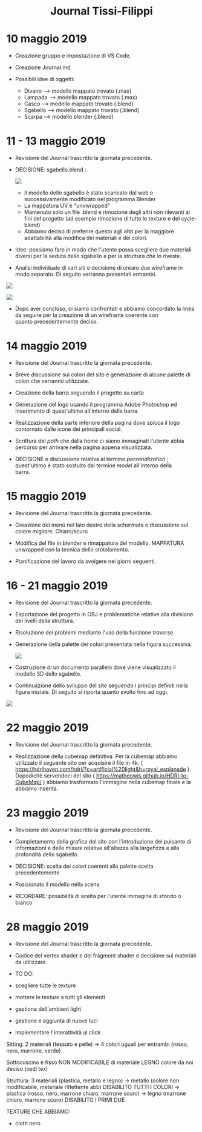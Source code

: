 <center> <h1>Journal Tissi-Filippi</h1> </center>

# 10 maggio 2019

* Creazione gruppo e impostazione di VS Code.

* Creazione Journal.md

* Possibili idee di oggetti:
    - Divano --> modello mappato trovato (.max)
    - Lampada --> modello mappato trovato (.max)
    - Casco --> modello mappato trovato (.blend)
    - Sgabello --> modello mappato trovato (.blend)
    - Scarpa --> modello blender (.blend)

# 11 - 13 maggio 2019

 * Revisione del Journal trascritto la giornata precedente.

 * DECISIONE: sgabello.blend :

   ![](JrnImages/sgabelloiniziale.jpg)

   - Il modello dello sgabello è stato scaricato dal web e successivamente modificato nel programma Blender 
   - La mappatura UV è "unvwrapped"
   - Mantenuto solo un file .blend e rimozione degli altri non rilevanti ai fini del progetto (ad esempio rimozione di tutte le texture e   del cycle-blend)
   - Abbiamo deciso di preferire questo agli altri per la maggiore adattabilità alla modifica dei materiali e dei colori.

 * Idee: possiamo fare in modo che l'utente possa scegliere due materiali diversi per la seduta dello sgabello e per la struttura che lo    riveste.

 * Analisi individuale di vari siti e decisione di creare due wireframe in modo separato. Di seguito verranno presentati entrambi.

  ![](JrnImages/sito1.jpg)
 
  ![](JrnImages/sito2.jpg)

 * Dopo aver concluso, ci siamo confrontati e abbiamo concordato la linea da seguire per la creazione di un wireframe coerente con   
  quanto precedentemente deciso.

 # 14 maggio 2019

 * Revisione del Journal trascritto la giornata precedente.
 
 * Breve discussione sui colori del sito e generazione di alcune palette di colori che verranno utilizzate.

 * Creazione della barra seguendo il progetto su carta

 * Generazione del logo usando il programma Adobe Photoshop ed inserimento di quest'ultimo all'interno della barra.

 * Realizzazione della parte inferiore della pagina dove spicca il logo contornato dalle icone dei principali social.

 * Scrittura del _path_ che dalla home ci siamo immaginati l'utente abbia percorso per arrivare nella pagina appena visualizzata.

 * DECISIONE e discussione relativa al termine _personalization_ ; quest'ultimo è stato sostuito dal termine _model_ all'interno della    
   barra.

 # 15 maggio 2019

 * Revisione del Journal trascritto la giornata precedente.

 * Creazione del menù nel lato destro della schermata e discussione sul colore migliore. Chiaro/scuro

 * Modifica del file in blender e rimappatura del modello. MAPPATURA unwrapped con la tecnica dello srotolamento.

 * Pianificazione del lavoro da svolgere nei giorni seguenti.

 # 16 - 21 maggio 2019

 * Revisione del Journal trascritto la giornata precedente.

 * Esportazione del progetto in OBJ e problematiche relative alla divisione dei livelli della struttura.

 * Risoluzione dei problemi mediante l'uso della funzione _traverse_.

 * Generazione della palette dei colori presentata nella figura successiva.

   ![](JrnImages/palettecolors.png)

 * Costruzione di un documento parallelo dove viene visualizzato il modello 3D dello sgabello.

 * Continuazione dello sviluppo del sito seguendo i principi definiti nella figura iniziale. Di seguito si riporta quanto svolto fino ad oggi.

  ![](JrnImages/sitomed.jpg)

# 22 maggio 2019

* Revisione del Journal trascritto la giornata precedente.

* Realizzazione della cubemap definitiva. Per la cubemap abbiamo utilizzato il seguente sito per acquisire il file in 4k. ( https://hdrihaven.com/hdri/?c=artificial%20light&h=royal_esplanade ). 
Dopodichè servendoci del sito ( https://matheowis.github.io/HDRI-to-CubeMap/ ) abbiamo trasformato l'immagine nella cubemap finale e la abbiamo inserita.

# 23 maggio 2019

* Revisione del Journal trascritto la giornata precedente.

* Completamento della grafica del sito con l'introduzione del pulsante di informazioni e delle misure relative all'altezza alla largehzza e alla profondità dello sgabello.

* DECISIONE: scelta dei colori coerenti alla palette scelta precedentemente

* Posizionato il modello nella scena

* RICORDARE: possibilità di scelta per l'utente immagine di sfondo o bianco

# 28 maggio 2019

* Revisione del Journal trascritto la giornata precedente.

* Codice del vertex shader e del fragment shader e decisione sui materiali da utilizzare.

* TO DO:
- scegliere tutte le texture
- mettere le texture a tutti gli elementi
- gestione dell'ambient light
- gestione e aggiunta di nuove luci

- implementare l'interattività al click


Sitting: 2 materiali (tessuto e pelle) -> 4 colori uguali per entrambi (rosso, nero, marrone, verde)

Sottocuscino è fisso NON MODIFICABILE di materiale LEGNO colore da noi deciso (vedi tex)

Struttura: 3 materiali (plastica, metallo e legno) 
-> metallo (colore non modificabile, meteriale riflettente abb) DISABILITO TUTTI I COLORI
-> plastica (rosso, nero, marrone chiaro, marrone scuro)
-> legno (marrone chiaro, marrone scuro)  DISABILITO I PRIMI DUE


TEXTURE CHE ABBIAMO:
- cloth nero

 



